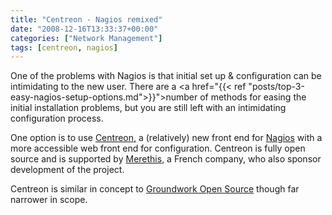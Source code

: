 ```yaml
---
title: "Centreon - Nagios remixed"
date: "2008-12-16T13:33:37+00:00"
categories: ["Network Management"]
tags: [centreon, nagios]
---
```


One of the problems with Nagios is that initial set up &amp; configuration can be intimidating to the new user. There are a <a href="{{< ref "posts/top-3-easy-nagios-setup-options.md">}}">number of methods for easing the initial installation problems</a>, but you are still left with an intimidating configuration process.

One option is to use <a href="http://www.centreon.com/">Centreon,</a> a (relatively) new front end for <a href="http://nagios.org/">Nagios</a> with a more accessible web front end for configuration. Centreon is fully open source and is supported by <a href="http://www.merethis.com/">Merethis</a>, a French company, who also sponsor development of the project.

Centreon is similar in concept to <a href="http://www.groundworkopensource.com/">Groundwork Open Source</a> though far narrower in scope.
